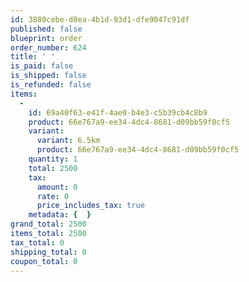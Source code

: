 ```yaml
---
id: 3880cebe-d0ea-4b1d-93d1-dfe9047c91df
published: false
blueprint: order
order_number: 624
title: ' '
is_paid: false
is_shipped: false
is_refunded: false
items:
  -
    id: 69a40f63-e41f-4ae0-b4e3-c5b39cb4c8b9
    product: 66e767a9-ee34-4dc4-8681-d09bb59f0cf5
    variant:
      variant: 6.5km
      product: 66e767a9-ee34-4dc4-8681-d09bb59f0cf5
    quantity: 1
    total: 2500
    tax:
      amount: 0
      rate: 0
      price_includes_tax: true
    metadata: {  }
grand_total: 2500
items_total: 2500
tax_total: 0
shipping_total: 0
coupon_total: 0
---
```

